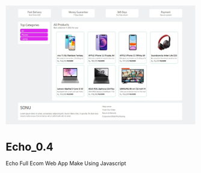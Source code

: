 <img src="https://raw.githubusercontent.com/vssonusaini/Echo_0.4/main/Screenshot_0.4.jpg"/>

# Echo_0.4
Echo Full Ecom Web App Make Using Javascript

